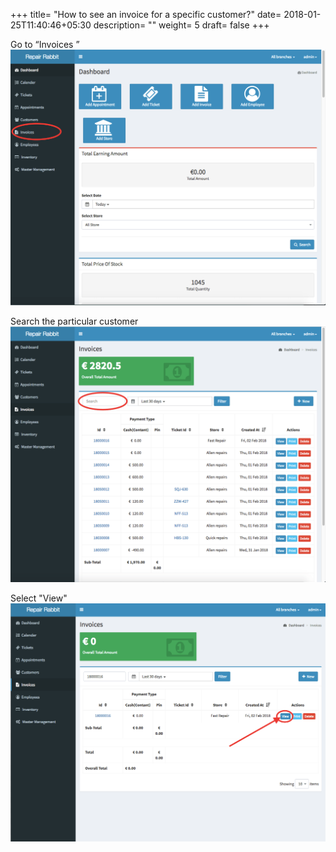 +++
title= "How to see an invoice for a specific customer?"
date= 2018-01-25T11:40:46+05:30
description= ""
weight= 5
draft= false
+++

Go to “Invoices ” 
![How to see an invoice for a specific customer?](/images/invoice/how_to_check_an_invoice_for_specific_customer/go_to_invoice.png)                                  

Search the particular customer 
![How to see an invoice for a specific customer?](/images/invoice/how_to_check_an_invoice_for_specific_customer/search_customer.png)


Select "View"     
![How to see an invoice for a specific customer?](/images/invoice/how_to_check_an_invoice_for_specific_customer/view_details.png)                       
       



